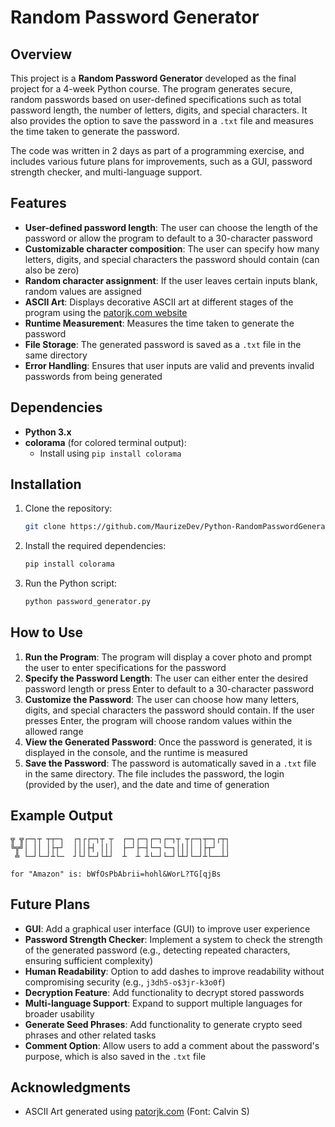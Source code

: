 # Random Password Generator

## Overview
This project is a **Random Password Generator** developed as the final project for a 4-week Python course. The program generates secure, random passwords based on user-defined specifications such as total password length, the number of letters, digits, and special characters. It also provides the option to save the password in a `.txt` file and measures the time taken to generate the password.

The code was written in 2 days as part of a programming exercise, and includes various future plans for improvements, such as a GUI, password strength checker, and multi-language support.

## Features
- **User-defined password length**: The user can choose the length of the password or allow the program to default to a 30-character password
- **Customizable character composition**: The user can specify how many letters, digits, and special characters the password should contain (can also be zero)
- **Random character assignment**: If the user leaves certain inputs blank, random values are assigned
- **ASCII Art**: Displays decorative ASCII art at different stages of the program using the [patorjk.com website](https://patorjk.com/software/taag)
- **Runtime Measurement**: Measures the time taken to generate the password
- **File Storage**: The generated password is saved as a `.txt` file in the same directory
- **Error Handling**: Ensures that user inputs are valid and prevents invalid passwords from being generated

## Dependencies
- **Python 3.x**
- **colorama** (for colored terminal output):
    - Install using `pip install colorama`

## Installation

1. Clone the repository:
    ```bash
    git clone https://github.com/MaurizeDev/Python-RandomPasswordGenerator/
    ```

2. Install the required dependencies:
    ```bash
    pip install colorama
    ```

3. Run the Python script:
    ```bash
    python password_generator.py
    ```

## How to Use

1. **Run the Program**: The program will display a cover photo and prompt the user to enter specifications for the password
2. **Specify the Password Length**: The user can either enter the desired password length or press Enter to default to a 30-character password
3. **Customize the Password**: The user can choose how many letters, digits, and special characters the password should contain. If the user presses Enter, the program will choose random values within the allowed range
4. **View the Generated Password**: Once the password is generated, it is displayed in the console, and the runtime is measured
5. **Save the Password**: The password is automatically saved in a `.txt` file in the same directory. The file includes the password, the login (provided by the user), and the date and time of generation

## Example Output

```
╦ ╦┌─┐┬ ┬┬─┐  ┌┐┌┌─┐┬ ┬  ┌─┐┌─┐┌─┐┌─┐┬ ┬┌─┐┬─┐┌┬┐
╚╦╝│ ││ │├┬┘  │││├┤ │││  ├─┘├─┤└─┐└─┐││││ │├┬┘ ││
 ╩ └─┘└─┘┴└─  ┘└┘└─┘└┴┘  ┴  ┴ ┴└─┘└─┘└┴┘└─┘┴└──┴┘

for "Amazon" is: bWfOsPbAbrii=hohl&WorL?TG[qjBs
```

## Future Plans
- **GUI**: Add a graphical user interface (GUI) to improve user experience
- **Password Strength Checker**: Implement a system to check the strength of the generated password (e.g., detecting repeated characters, ensuring sufficient complexity)
- **Human Readability**: Option to add dashes to improve readability without compromising security (e.g., `j3dh5-o$3jr-k3o0f`)
- **Decryption Feature**: Add functionality to decrypt stored passwords
- **Multi-language Support**: Expand to support multiple languages for broader usability
- **Generate Seed Phrases**: Add functionality to generate crypto seed phrases and other related tasks
- **Comment Option**: Allow users to add a comment about the password's purpose, which is also saved in the `.txt` file

## Acknowledgments
- ASCII Art generated using [patorjk.com](https://patorjk.com/software/taag) (Font: Calvin S)
